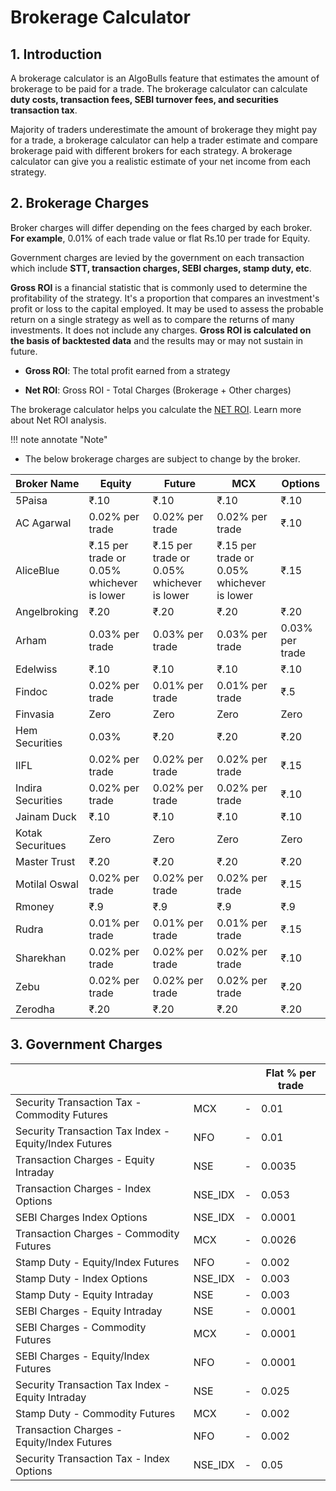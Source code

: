 # Brokerage Calculator 

## 1. Introduction

A brokerage calculator is an AlgoBulls feature that estimates the amount of brokerage to be paid for a trade. The brokerage calculator can calculate **duty costs, transaction fees, SEBI turnover fees, and securities transaction tax**. 

Majority of traders underestimate the amount of brokerage they might pay for a trade, a brokerage calculator can help a trader estimate and compare brokerage paid with different brokers for each strategy. A brokerage calculator can give you a realistic estimate of your net income from each strategy.

## 2. Brokerage Charges

Broker charges will differ depending on the fees charged by each broker.
**For example**, 0.01% of each trade value or flat Rs.10 per trade for Equity.

Government charges are levied by the government on each transaction which include **STT, transaction charges, SEBI charges, stamp duty, etc**.

**Gross ROI** is a financial statistic that is commonly used to determine the profitability of the strategy. It's a proportion that compares an investment's profit or loss to the capital employed. It may be used to assess the probable return on a single strategy as well as to compare the returns of many investments. It does not include any charges. **Gross ROI is calculated on the basis of backtested data** and the results may or may not sustain in future. 

* **Gross ROI**: The total profit earned from a strategy

* **Net ROI**: Gross ROI - Total Charges (Brokerage + Other charges) 


The brokerage calculator helps you calculate the [NET ROI](https://algobulls.github.io/algobulls_help_site_dev/member/strategy-card.html#7-net-roi-analysis). Learn more about Net ROI analysis. 

!!! note annotate "Note"

* The below brokerage charges are subject to change by the broker. 

| Broker Name       | Equity                                     | Future                                     | MCX                                        | Options         |
|-------------------|--------------------------------------------|--------------------------------------------|--------------------------------------------|-----------------|
| 5Paisa            | ₹.10                                       | ₹.10                                       | ₹.10                                       | ₹.10            |
| AC Agarwal        | 0.02% per trade                            | 0.02% per trade                            | 0.02% per trade                            | ₹.10            |
| AliceBlue         | ₹.15 per trade or 0.05% whichever is lower | ₹.15 per trade or 0.05% whichever is lower | ₹.15 per trade or 0.05% whichever is lower | ₹.15            |
| Angelbroking      | ₹.20                                       | ₹.20                                       | ₹.20                                       | ₹.20            |
| Arham             | 0.03% per trade                            | 0.03% per trade                            | 0.03% per trade                            | 0.03% per trade |
| Edelwiss          | ₹.10                                       | ₹.10                                       | ₹.10                                       | ₹.10            |
| Findoc            | 0.02% per trade                            | 0.01% per trade                            | 0.01% per trade                            | ₹.5             |
| Finvasia          | Zero                                       | Zero                                       | Zero                                       | Zero            |
| Hem Securities    | 0.03%                                      | ₹.20                                       | ₹.20                                       | ₹.20            |
| IIFL              | 0.02% per trade                            | 0.02% per trade                            | 0.02% per trade                            | ₹.15            |
| Indira Securities | 0.02% per trade                            | 0.02% per trade                            | 0.02% per trade                            | ₹.10            |
| Jainam Duck       | ₹.10                                       | ₹.10                                       | ₹.10                                       | ₹.10            |
| Kotak Securitues  | Zero                                       | Zero                                       | Zero                                       | Zero            |
| Master Trust      | ₹.20                                       | ₹.20                                       | ₹.20                                       | ₹.20            |
| Motilal Oswal     | 0.02% per trade                            | 0.02% per trade                            | 0.02% per trade                            | ₹.15            |
| Rmoney            | ₹.9                                        | ₹.9                                        | ₹.9                                        | ₹.9             |
| Rudra             | 0.01% per trade                            | 0.01% per trade                            | 0.01% per trade                            | ₹.15            |
| Sharekhan         | 0.02% per trade                            | 0.02% per trade                            | 0.02% per trade                            | ₹.10            |
| Zebu              | 0.02% per trade                            | 0.02% per trade                            | 0.02% per trade                            | ₹.20            |
| Zerodha           | ₹.20                                       | ₹.20                                       | ₹.20                                       | ₹.20            |

## 3. Government Charges

|                                                       |         |     | Flat % per trade |
|-------------------------------------------------------|---------|-----|------------------|
| Security Transaction Tax - Commodity Futures          | MCX     | -   | 0.01             |
| Security Transaction Tax Index - Equity/Index Futures | NFO     | -   | 0.01             |
| Transaction Charges - Equity Intraday                 | NSE     | -   | 0.0035           |
| Transaction Charges - Index Options                   | NSE_IDX | -   | 0.053            |
| SEBI Charges Index Options                            | NSE_IDX | -   | 0.0001           |   
| Transaction Charges - Commodity Futures               | MCX     | -   | 0.0026           |   
| Stamp Duty - Equity/Index Futures                     | NFO     | -   | 0.002            |   
| Stamp Duty - Index Options                            | NSE_IDX | -   | 0.003            |   
| Stamp Duty - Equity Intraday                          | NSE     | -   | 0.003            |   
| SEBI Charges - Equity Intraday                        | NSE     | -   | 0.0001           |   
| SEBI Charges - Commodity Futures                      | MCX     | -   | 0.0001           |   
| SEBI Charges - Equity/Index Futures                   | NFO     | -   | 0.0001           |   
| Security Transaction Tax Index - Equity Intraday      | NSE     | -   | 0.025            |   
| Stamp Duty - Commodity Futures                        | MCX     | -   | 0.002            |   
| Transaction Charges - Equity/Index Futures            | NFO     | -   | 0.002            |   
| Security Transaction Tax - Index Options              | NSE_IDX | -   | 0.05             |   
